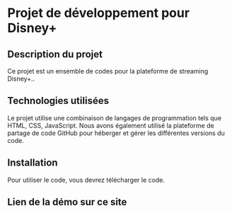 # Projet de développement pour Disney+

## Description du projet

Ce projet est un ensemble de codes pour la plateforme de streaming Disney+..

## Technologies utilisées

Le projet utilise une combinaison de langages de programmation tels que HTML, CSS, JavaScript. Nous avons également utilisé la plateforme de partage de code GitHub pour héberger et gérer les différentes versions du code.

## Installation

Pour utiliser le code, vous devrez télécharger le code.

## Lien de la démo sur ce site


